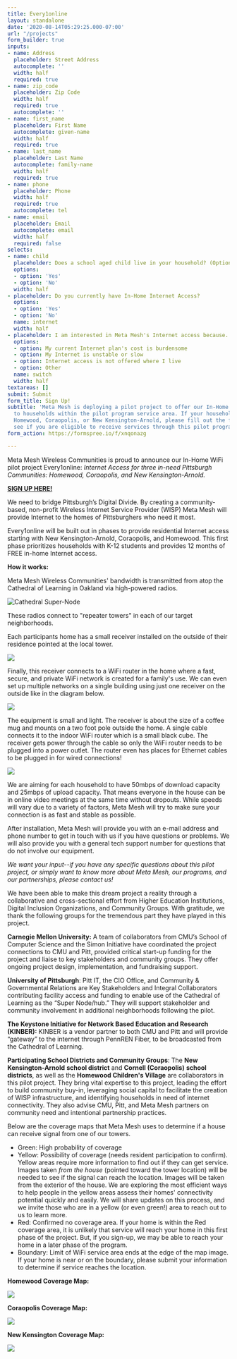 ```yaml
---
title: Every1online
layout: standalone
date: '2020-08-14T05:29:25.000-07:00'
url: "/projects"
form_builder: true
inputs:
- name: Address
  placeholder: Street Address
  autocomplete: ''
  width: half
  required: true
- name: zip_code
  placeholder: Zip Code
  width: half
  required: true
  autocomplete: ''
- name: first_name
  placeholder: First Name
  autocomplete: given-name
  width: half
  required: true
- name: last_name
  placeholder: Last Name
  autocomplete: family-name
  width: half
  required: true
- name: phone
  placeholder: Phone
  width: half
  required: true
  autocomplete: tel
- name: email
  placeholder: Email
  autocomplete: email
  width: half
  required: false
selects:
- name: child
  placeholder: Does a school aged child live in your household? (Optional)
  options:
  - option: 'Yes'
  - option: 'No'
  width: half
- placeholder: Do you currently have In-Home Internet Access?
  options:
  - option: 'Yes'
  - option: 'No'
  name: internet
  width: half
- placeholder: I am interested in Meta Mesh's Internet access because...
  options:
  - option: My current Internet plan's cost is burdensome
  - option: My Internet is unstable or slow
  - option: Internet access is not offered where I live
  - option: Other
  name: switch
  width: half
textareas: []
submit: Submit
form_title: Sign Up!
subtitle: 'Meta Mesh is deploying a pilot project to offer our In-Home WiFi services
  to households within the pilot program service area. If your household resides in
  Homewood, Coraopolis, or New Kensington-Arnold, please fill out the form below to
  see if you are eligible to receive services through this pilot program. '
form_action: https://formspree.io/f/xnqonazg

---
```

Meta Mesh Wireless Communities is proud to announce our In-Home WiFi pilot project Every1online: _Internet Access for three in-need Pittsburgh Communities: Homewood, Coraopolis, and New Kensington-Arnold._

[**SIGN UP HERE!**](#contact)

We need to bridge Pittsburgh’s Digital Divide. By creating a community-based, non-profit Wireless Internet Service Provider (WISP) Meta Mesh will provide Internet to the homes of Pittsburghers who need it most.

Every1online will be built out in phases to provide residential Internet access starting with New Kensington-Arnold, Coraopolis, and Homewood. This first phase prioritizes households with K-12 students and provides 12 months of FREE in-home Internet access.

**How it works:**

Meta Mesh Wireless Communities' bandwidth is transmitted from atop the Cathedral of Learning in Oakland via high-powered radios.

![](/images/screenshot-14.png "Cathedral Super-Node")

These radios connect to "repeater towers" in each of our target neighborhoods.

Each participants home has a small receiver installed on the outside of their residence pointed at the local tower.

![](/images/repeater-tower-and-household-receiver.png)

Finally, this receiver connects to a WiFi router in the home where a fast, secure, and private WiFi network is created for a family's use. We can even set up multiple networks on a single building using just one receiver on the outside like in the diagram below.

![](/images/multiple-house-layout.png)

The equipment is small and light. The receiver is about the size of a coffee mug and mounts on a two foot pole outside the home. A single cable connects it to the indoor WiFi router which is a small black cube. The receiver gets power through the cable so only the WiFi router needs to be plugged into a power outlet. The router even has places for Ethernet cables to be plugged in for wired connections!

![](/images/aircube-feature-poe2.jpg)

We are aiming for each household to have 50mbps of download capacity and 25mbps of upload capacity. That means everyone in the house can be in online video meetings at the same time without dropouts. While speeds will vary due to a variety of factors, Meta Mesh will try to make sure your connection is as fast and stable as possible.

After installation, Meta Mesh will provide you with an e-mail address and phone number to get in touch with us if you have questions or problems. We will also provide you with a general tech support number for questions that do not involve our equipment.

_We want your input--if you have any specific questions about this pilot project, or simply want to know more about Meta Mesh, our programs, and our partnerships, please contact us!_

We have been able to make this dream project a reality through a collaborative and cross-sectional effort from Higher Education Institutions, Digital Inclusion Organizations, and Community Groups. With gratitude, we thank the following groups for the tremendous part they have played in this project.

**Carnegie Mellon University:** A team of collaborators from CMU’s School of Computer Science and the Simon Initiative have coordinated the project connections to CMU and Pitt, provided critical start-up funding for the project and liaise to key stakeholders and community groups. They offer ongoing project design, implementation, and fundraising support.

**University of Pittsburgh**: Pitt IT, the CIO Office, and Community & Governmental Relations are Key Stakeholders and Integral Collaborators contributing facility access and funding to enable use of the Cathedral of Learning as the “Super Node/hub.” They will support stakeholder and community involvement in additional neighborhoods following the pilot.

**The Keystone Initiative for Network Based Education and Research (KINBER):** KINBER is a vendor partner to both CMU and Pitt and will provide “gateway” to the internet through PennREN Fiber, to be broadcasted from the Cathedral of Learning.

**Participating School Districts and Community Groups**: The **New Kensington-Arnold** **school district** and **Cornell (Coraopolis)** **school districts**, as well as the **Homewood Children's Village** are collaborators in this pilot project. They bring vital expertise to this project, leading the effort to build community buy-in, leveraging social capital to facilitate the creation of WISP infrastructure, and identifying households in need of internet connectivity. They also advise CMU, Pitt, and Meta Mesh partners on community need and intentional partnership practices.

Below are the coverage maps that Meta Mesh uses to determine if a house can receive signal from one of our towers.

* Green: High probability of coverage
* Yellow: Possibility of coverage (needs resident participation to confirm). Yellow areas require more information to find out if they can get service. Images taken _from the house_ (pointed toward the tower location) will be needed to see if the signal can reach the location. Images will be taken from the exterior of the house. We are exploring the most efficient ways to help people in the yellow areas assess their homes' connectivity potential quickly and easily. We will share updates on this process, and we invite those who are in a yellow (or even green!) area to reach out to us to learn more.
* Red: Confirmed no coverage area. If your home is within the Red coverage area, it is unlikely that service will reach your home in this first phase of the project. But, if you sign-up, we may be able to reach your home in a later phase of the program.
* Boundary: Limit of WiFi service area ends at the edge of the map image. If your home is near or on the boundary, please submit your information to determine if service reaches the location.

**Homewood Coverage Map:**

![](/images/homewood-coverage-map-2.png)

**Coraopolis Coverage Map:**

![](/images/coraopolis-heat-map-1-1.png)

**New Kensington Coverage Map:**

![](/images/new-ken-heat-map-1-small.png)